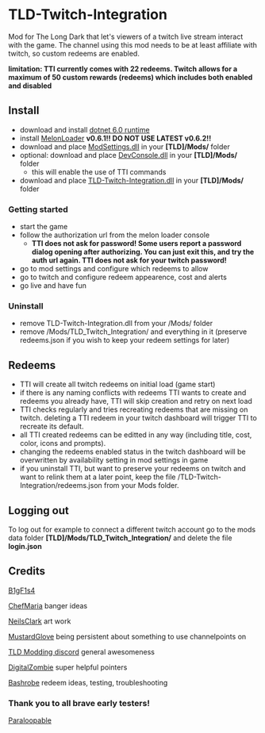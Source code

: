 # TLD-Twitch-Integration
Mod for The Long Dark that let's viewers of a twitch live stream interact with the game.
The channel using this mod needs to be at least affiliate with twitch, so custom redeems are enabled.

**limitation: TTI currently comes with 22 redeems. Twitch allows for a maximum of 50 custom rewards (redeems) which includes both enabled and disabled**

## Install

- download and install [dotnet 6.0 runtime](https://dotnet.microsoft.com/en-us/download/dotnet/6.0)
- install [MelonLoader](https://github.com/HerpDerpinstine/MelonLoader/releases/latest/download/MelonLoader.Installer.exe) **v0.6.1!! DO NOT USE LATEST v0.6.2!!**
- download and place [ModSettings.dll](https://github.com/DigitalzombieTLD/ModSettings/releases) in your **[TLD]/Mods/** folder
- optional: download and place [DevConsole.dll](https://github.com/FINDarkside/TLD-Developer-Console/releases) in your **[TLD]/Mods/** folder
	- this will enable the use of TTI commands
- download and place [TLD-Twitch-Integration.dll](https://github.com/B1gF1s4/TLD-Twitch-Integration/releases) in your **[TLD]/Mods/** folder

### Getting started
- start the game
- follow the authorization url from the melon loader console
	- **TTI does not ask for password! Some users report a password dialog opening after authorizing. You can just exit this, and try the auth url again. TTI does not ask for your twitch password!**
- go to mod settings and configure which redeems to allow
- go to twitch and configure redeem appearence, cost and alerts
- go live and have fun

### Uninstall 
- remove TLD-Twitch-Integration.dll from your /Mods/ folder
- remove /Mods/TLD_Twitch_Integration/ and everything in it (preserve redeems.json if you wish to keep your redeem settings for later)

## Redeems
- TTI will create all twitch redeems on initial load (game start)
- if there is any naming conflicts with redeems TTI wants to create and redeems you already have, TTI will skip creation and retry on next load
- TTI checks regularly and tries recreating redeems that are missing on twitch. deleting a TTI redeem in your twitch dashboard will trigger TTI to recreate its default.
- all TTI created redeems can be editted in any way (including title, cost, color, icons and prompts).
- changing the redeems enabled status in the twitch dashboard will be overwritten by availability setting in mod settings in game
- if you uninstall TTI, but want to preserve your redeems on twitch and want to relink them at a later point, keep the file /TLD-Twitch-Integration/redeems.json from your Mods folder.

## Logging out

To log out for example to connect a different twitch account go to the mods data folder **[TLD]/Mods/TLD_Twitch_Integration/** and delete the file **login.json**

## Credits

[B1gF1s4](https://www.twitch.tv/b1gf1s4)

[ChefMaria](https://www.twitch.tv/chefmaria) banger ideas

[NeilsClark](https://www.twitch.tv/profneils) art work

[MustardGlove](https://www.twitch.tv/mustardglove) being persistent about something to use channelpoints on

[TLD Modding discord](https://discord.gg/nb2jQez) general awesomeness

[DigitalZombie](https://github.com/DigitalzombieTLD) super helpful pointers

[Bashrobe](https://www.twitch.tv/bashrobe) redeem ideas, testing, troubleshooting

### Thank you to all brave early testers!

[Paraloopable](https://www.twitch.tv/paraloopable)